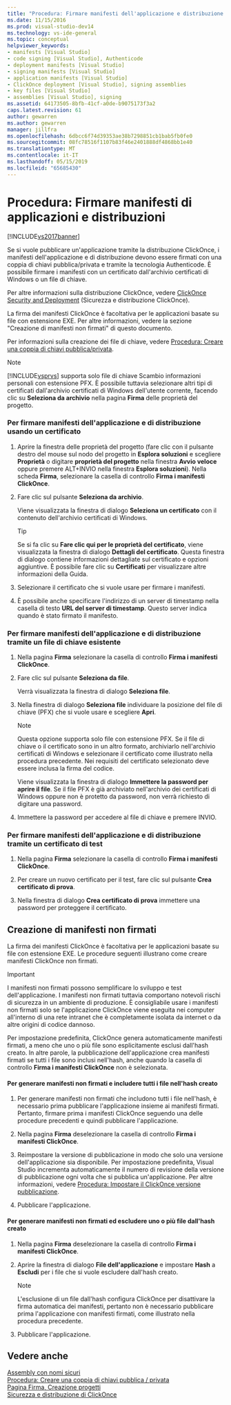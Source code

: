 ```yaml
---
title: "Procedura: Firmare manifesti dell'applicazione e distribuzione | Microsoft Docs"
ms.date: 11/15/2016
ms.prod: visual-studio-dev14
ms.technology: vs-ide-general
ms.topic: conceptual
helpviewer_keywords:
- manifests [Visual Studio]
- code signing [Visual Studio], Authenticode
- deployment manifests [Visual Studio]
- signing manifests [Visual Studio]
- application manifests [Visual Studio]
- ClickOnce deployment [Visual Studio], signing assemblies
- key files [Visual Studio]
- assemblies [Visual Studio], signing
ms.assetid: 64173505-8bfb-41cf-a0de-b9075173f3a2
caps.latest.revision: 61
author: gewarren
ms.author: gewarren
manager: jillfra
ms.openlocfilehash: 6dbcc6f74d39353ae38b7298851cb1bab5fb0fe0
ms.sourcegitcommit: 08fc78516f1107b83f46e2401888df4868bb1e40
ms.translationtype: MT
ms.contentlocale: it-IT
ms.lasthandoff: 05/15/2019
ms.locfileid: "65685430"
---
```

# <a name="how-to-sign-application-and-deployment-manifests"></a>Procedura: Firmare manifesti di applicazioni e distribuzioni
[!INCLUDE[vs2017banner](../includes/vs2017banner.md)]

Se si vuole pubblicare un'applicazione tramite la distribuzione ClickOnce, i manifesti dell'applicazione e di distribuzione devono essere firmati con una coppia di chiavi pubblica/privata e tramite la tecnologia Authenticode. È possibile firmare i manifesti con un certificato dall'archivio certificati di Windows o un file di chiave.  
  
 Per altre informazioni sulla distribuzione ClickOnce, vedere [ClickOnce Security and Deployment](../deployment/clickonce-security-and-deployment.md) (Sicurezza e distribuzione ClickOnce).  
  
 La firma dei manifesti ClickOnce è facoltativa per le applicazioni basate su file con estensione EXE. Per altre informazioni, vedere la sezione "Creazione di manifesti non firmati" di questo documento.  
  
 Per informazioni sulla creazione dei file di chiave, vedere [Procedura: Creare una coppia di chiavi pubblica/privata](https://msdn.microsoft.com/library/05026813-f3bd-4d7c-9e0b-fc588eb3d114).  
  
> [!NOTE]
> [!INCLUDE[vsprvs](../includes/vsprvs-md.md)] supporta solo file di chiave Scambio informazioni personali con estensione PFX. È possibile tuttavia selezionare altri tipi di certificati dall'archivio certificati di Windows dell'utente corrente, facendo clic su **Seleziona da archivio** nella pagina **Firma** delle proprietà del progetto.  
  
### <a name="to-sign-application-and-deployment-manifests-using-a-certificate"></a>Per firmare manifesti dell'applicazione e di distribuzione usando un certificato  
  
1. Aprire la finestra delle proprietà del progetto (fare clic con il pulsante destro del mouse sul nodo del progetto in **Esplora soluzioni** e scegliere **Proprietà** o digitare **proprietà del progetto** nella finestra **Avvio veloce** oppure premere ALT+INVIO nella finestra **Esplora soluzioni**). Nella scheda **Firma**, selezionare la casella di controllo **Firma i manifesti ClickOnce**.  
  
2. Fare clic sul pulsante **Seleziona da archivio**.  
  
     Viene visualizzata la finestra di dialogo **Seleziona un certificato** con il contenuto dell'archivio certificati di Windows.  
  
    > [!TIP]
    > Se si fa clic su **Fare clic qui per le proprietà del certificato**, viene visualizzata la finestra di dialogo **Dettagli del certificato**. Questa finestra di dialogo contiene informazioni dettagliate sul certificato e opzioni aggiuntive. È possibile fare clic su **Certificati** per visualizzare altre informazioni della Guida.  
  
3. Selezionare il certificato che si vuole usare per firmare i manifesti.  
  
4. È possibile anche specificare l'indirizzo di un server di timestamp nella casella di testo **URL del server di timestamp**. Questo server indica quando è stato firmato il manifesto.  
  
### <a name="to-sign-application-and-deployment-manifests-using-an-existing-key-file"></a>Per firmare manifesti dell'applicazione e di distribuzione tramite un file di chiave esistente  
  
1. Nella pagina **Firma** selezionare la casella di controllo **Firma i manifesti ClickOnce**.  
  
2. Fare clic sul pulsante **Seleziona da file**.  
  
     Verrà visualizzata la finestra di dialogo **Seleziona file**.  
  
3. Nella finestra di dialogo **Seleziona file** individuare la posizione del file di chiave (PFX) che si vuole usare e scegliere **Apri**.  
  
    > [!NOTE]
    > Questa opzione supporta solo file con estensione PFX. Se il file di chiave o il certificato sono in un altro formato, archiviarlo nell'archivio certificati di Windows e selezionare il certificato come illustrato nella procedura precedente. Nei requisiti del certificato selezionato deve essere inclusa la firma del codice.  
  
     Viene visualizzata la finestra di dialogo **Immettere la password per aprire il file**. Se il file PFX è già archiviato nell'archivio dei certificati di Windows oppure non è protetto da password, non verrà richiesto di digitare una password.  
  
4. Immettere la password per accedere al file di chiave e premere INVIO.  
  
### <a name="to-sign-application-and-deployment-manifests-using-a-test-certificate"></a>Per firmare manifesti dell'applicazione e di distribuzione tramite un certificato di test  
  
1. Nella pagina **Firma** selezionare la casella di controllo **Firma i manifesti ClickOnce**.  
  
2. Per creare un nuovo certificato per il test, fare clic sul pulsante **Crea certificato di prova**.  
  
3. Nella finestra di dialogo **Crea certificato di prova** immettere una password per proteggere il certificato.  
  
## <a name="generating-unsigned-manifests"></a>Creazione di manifesti non firmati  
 La firma dei manifesti ClickOnce è facoltativa per le applicazioni basate su file con estensione EXE. Le procedure seguenti illustrano come creare manifesti ClickOnce non firmati.  
  
> [!IMPORTANT]
> I manifesti non firmati possono semplificare lo sviluppo e test dell'applicazione. I manifesti non firmati tuttavia comportano notevoli rischi di sicurezza in un ambiente di produzione. È consigliabile usare i manifesti non firmati solo se l'applicazione ClickOnce viene eseguita nei computer all'interno di una rete intranet che è completamente isolata da internet o da altre origini di codice dannoso.  
  
 Per impostazione predefinita, ClickOnce genera automaticamente manifesti firmati, a meno che uno o più file sono esplicitamente esclusi dall'hash creato. In altre parole, la pubblicazione dell'applicazione crea manifesti firmati se tutti i file sono inclusi nell'hash, anche quando la casella di controllo **Firma i manifesti ClickOnce** non è selezionata.  
  
#### <a name="to-generate-unsigned-manifests-and-include-all-files-in-the-generated-hash"></a>Per generare manifesti non firmati e includere tutti i file nell'hash creato  
  
1. Per generare manifesti non firmati che includono tutti i file nell'hash, è necessario prima pubblicare l'applicazione insieme ai manifesti firmati. Pertanto, firmare prima i manifesti ClickOnce seguendo una delle procedure precedenti e quindi pubblicare l'applicazione.  
  
2. Nella pagina **Firma** deselezionare la casella di controllo **Firma i manifesti ClickOnce**.  
  
3. Reimpostare la versione di pubblicazione in modo che solo una versione dell'applicazione sia disponibile. Per impostazione predefinita, Visual Studio incrementa automaticamente il numero di revisione della versione di pubblicazione ogni volta che si pubblica un'applicazione. Per altre informazioni, vedere [Procedura: Impostare il ClickOnce versione pubblicazione](../deployment/how-to-set-the-clickonce-publish-version.md).  
  
4. Pubblicare l'applicazione.  
  
#### <a name="to-generate-unsigned-manifests-and-exclude-one-or-more-files-from-the-generated-hash"></a>Per generare manifesti non firmati ed escludere uno o più file dall'hash creato  
  
1. Nella pagina **Firma** deselezionare la casella di controllo **Firma i manifesti ClickOnce**.  
  
2. Aprire la finestra di dialogo **File dell'applicazione** e impostare **Hash** a **Escludi** per i file che si vuole escludere dall'hash creato.  
  
    > [!NOTE]
    > L'esclusione di un file dall'hash configura ClickOnce per disattivare la firma automatica dei manifesti, pertanto non è necessario pubblicare prima l'applicazione con manifesti firmati, come illustrato nella procedura precedente.  
  
3. Pubblicare l'applicazione.  
  
## <a name="see-also"></a>Vedere anche  
 [Assembly con nomi sicuri](https://msdn.microsoft.com/library/d4a80263-f3e0-4d81-9b61-f0cbeae3797b)   
 [Procedura: Creare una coppia di chiavi pubblica / privata](https://msdn.microsoft.com/library/05026813-f3bd-4d7c-9e0b-fc588eb3d114)   
 [Pagina Firma, Creazione progetti](../ide/reference/signing-page-project-designer.md)   
 [Sicurezza e distribuzione di ClickOnce](../deployment/clickonce-security-and-deployment.md)
